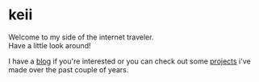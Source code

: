 # keii

Welcome to my side of the internet traveler. <br/>
Have a little look around!

I have a <a href="/blog">blog</a> if you're interested or you can check out some <a href="/projects">projects</a> i've made over the past couple of years.

